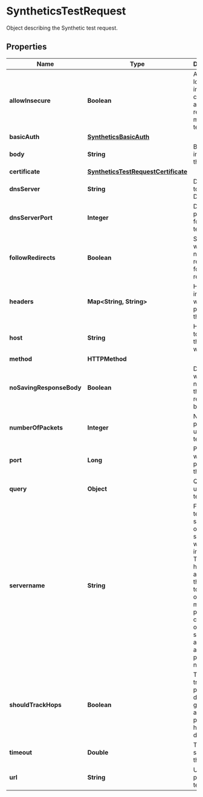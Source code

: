 # SyntheticsTestRequest

Object describing the Synthetic test request.

## Properties

| Name                     | Type                                                                        | Description                                                                                                                                                                                          | Notes      |
| ------------------------ | --------------------------------------------------------------------------- | ---------------------------------------------------------------------------------------------------------------------------------------------------------------------------------------------------- | ---------- |
| **allowInsecure**        | **Boolean**                                                                 | Allows loading insecure content for an HTTP request in a multistep test step.                                                                                                                        | [optional] |
| **basicAuth**            | [**SyntheticsBasicAuth**](SyntheticsBasicAuth.md)                           |                                                                                                                                                                                                      | [optional] |
| **body**                 | **String**                                                                  | Body to include in the test.                                                                                                                                                                         | [optional] |
| **certificate**          | [**SyntheticsTestRequestCertificate**](SyntheticsTestRequestCertificate.md) |                                                                                                                                                                                                      | [optional] |
| **dnsServer**            | **String**                                                                  | DNS server to use for DNS tests.                                                                                                                                                                     | [optional] |
| **dnsServerPort**        | **Integer**                                                                 | DNS server port to use for DNS tests.                                                                                                                                                                | [optional] |
| **followRedirects**      | **Boolean**                                                                 | Specifies whether or not the request follows redirects.                                                                                                                                              | [optional] |
| **headers**              | **Map&lt;String, String&gt;**                                               | Headers to include when performing the test.                                                                                                                                                         | [optional] |
| **host**                 | **String**                                                                  | Host name to perform the test with.                                                                                                                                                                  | [optional] |
| **method**               | **HTTPMethod**                                                              |                                                                                                                                                                                                      | [optional] |
| **noSavingResponseBody** | **Boolean**                                                                 | Determines whether or not to save the response body.                                                                                                                                                 | [optional] |
| **numberOfPackets**      | **Integer**                                                                 | Number of pings to use per test.                                                                                                                                                                     | [optional] |
| **port**                 | **Long**                                                                    | Port to use when performing the test.                                                                                                                                                                | [optional] |
| **query**                | **Object**                                                                  | Query to use for the test.                                                                                                                                                                           | [optional] |
| **servername**           | **String**                                                                  | For SSL tests, it specifies on which server you want to initiate the TLS handshake, allowing the server to present one of multiple possible certificates on the same IP address and TCP port number. | [optional] |
| **shouldTrackHops**      | **Boolean**                                                                 | Turns on a traceroute probe to discover all gateways along the path to the host destination.                                                                                                         | [optional] |
| **timeout**              | **Double**                                                                  | Timeout in seconds for the test.                                                                                                                                                                     | [optional] |
| **url**                  | **String**                                                                  | URL to perform the test with.                                                                                                                                                                        | [optional] |

